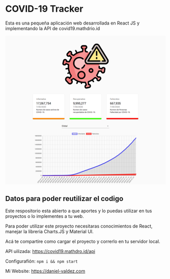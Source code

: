 # COVID-19 Tracker

Esta es una pequeña aplicación web desarrollada en React JS y implementando la API de covid19.mathdrio.id

<img src="screencapture-localhost-3000-2020-07-30-11_31_23.png">

## Datos para poder reutilizar el codigo

Este respositorio esta abierto a que aportes y lo puedas utilizar en tus proyectos o lo implementes a tu web. 

Para poder utilizar este proyecto necesitaras conocimientos de React, manejar la libreria Charts.JS y Material UI.

Acá te compartire como cargar el proyecto y correrlo en tu servidor local.

API uilizada: https://covid19.mathdro.id/api

Configurafión:
```npm i && npm start```

Mi Website: https://daniel-valdez.com
